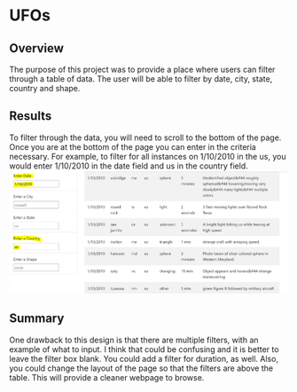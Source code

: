 # UFOs
## Overview
The purpose of this project was to provide a place where users can filter through a table of data. The user will be able to filter by date, city, state, country and shape.

## Results
To filter through the data, you will need to scroll to the bottom of the page. Once you are at the bottom of the page you can enter in the criteria necessary. For example, to filter for all instances on 1/10/2010 in the us, you would enter 1/10/2010 in the date field and us in the country field.
![Filter](Filter.PNG)

## Summary
One drawback to this design is that there are multiple filters, with an example of what to input. I think that could be confusing and it is better to leave the filter box blank. You could add a filter for duration, as well. Also, you could change the layout of the page so that the filters are above the table. This will provide a cleaner webpage to browse.
